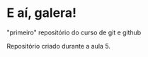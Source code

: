 # E aí, galera!
 "primeiro" repositório do curso de git e github

Repositório criado durante a aula 5.
